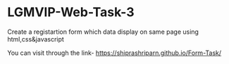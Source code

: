 # LGMVIP-Web-Task-3

Create a registartion form which data display on same page using html,css&javascript

You can visit through the link- https://shiprashriparn.github.io/Form-Task/
